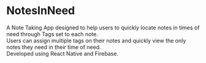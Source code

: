 # NotesInNeed
A Note Taking App designed to help users to quickly locate notes in times of need through Tags set to each note.</br>
Users can assign multiple tags on their notes and quickly view the only notes they need in their time of need.</br>
Developed using React Native and Firebase.
